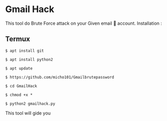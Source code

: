 # Gmail Hack 

This tool do Brute Force attack on your Given email 📧 account.
Installation :

## Termux 

```
$ apt install git 
```
```
$ apt install python2
```
```
$ apt update 
```
```
$ https://github.com/micho101/Gmailbrutepassword
```
```
$ cd GmailHack 
```
```
$ chmod +x *
```
```
$ python2 gmailhack.py
```

This tool will gide you
